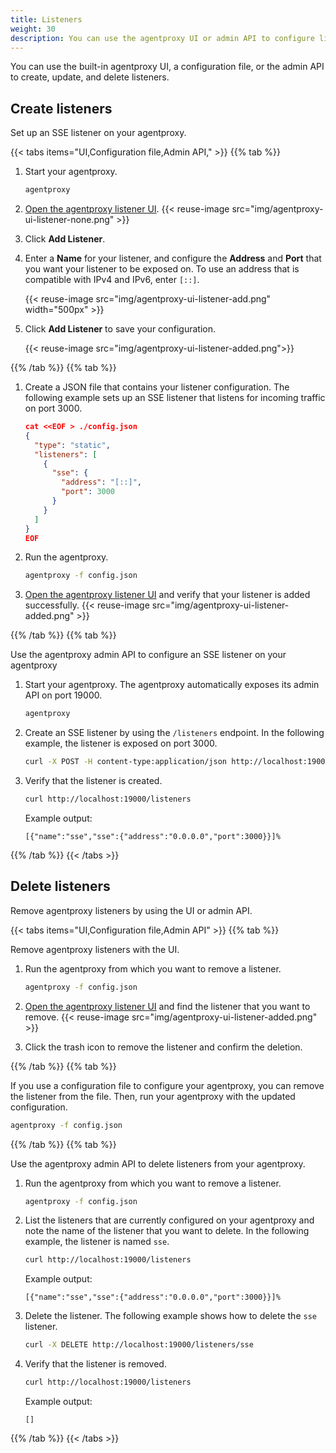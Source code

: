 ```yaml
---
title: Listeners
weight: 30
description: You can use the agentproxy UI or admin API to configure listeners. 
--- 
```


You can use the built-in agentproxy UI, a configuration file, or the admin API to create, update, and delete listeners. 

## Create listeners

Set up an SSE listener on your agentproxy. 

{{< tabs items="UI,Configuration file,Admin API," >}}
{{% tab %}}

1. Start your agentproxy. 
   ```sh
   agentproxy 
   ```

2. [Open the agentproxy listener UI](http://localhost:19000/ui/listeners/). 
   {{< reuse-image src="img/agentproxy-ui-listener-none.png" >}}

3. Click **Add Listener**. 
4. Enter a **Name** for your listener, and configure the **Address** and **Port** that you want your listener to be exposed on. To use an address that is compatible with IPv4 and IPv6, enter `[::]`. 
   
   {{< reuse-image src="img/agentproxy-ui-listener-add.png" width="500px" >}}

5. Click **Add Listener** to save your configuration. 
   
   {{< reuse-image src="img/agentproxy-ui-listener-added.png">}}

   
{{% /tab %}}
{{% tab %}}

1. Create a JSON file that contains your listener configuration. The following example sets up an SSE listener that listens for incoming traffic on port 3000. 
   ```json
   cat <<EOF > ./config.json
   {
     "type": "static",
     "listeners": [
       {
         "sse": {
           "address": "[::]",
           "port": 3000
         }
       }
     ]
   } 
   EOF
   ```

2. Run the agentproxy. 
   ```sh
   agentproxy -f config.json
   ```

2. [Open the agentproxy listener UI](http://localhost:19000/ui/listeners/) and verify that your listener is added successfully. 
   {{< reuse-image src="img/agentproxy-ui-listener-added.png" >}}
   
{{% /tab %}}
{{% tab %}}

Use the agentproxy admin API to configure an SSE listener on your agentproxy 

1. Start your agentproxy. The agentproxy automatically exposes its admin API on port 19000. 
   ```sh
   agentproxy 
   ```

2. Create an SSE listener by using the `/listeners` endpoint. In the following example, the listener is exposed on port 3000. 
   ```sh
   curl -X POST -H content-type:application/json http://localhost:19000/listeners -d '{"name": "sse", "sse": {"address": "[::]", "port": 3000}}'
   ```
   
3. Verify that the listener is created. 
   ```sh
   curl http://localhost:19000/listeners
   ```
   
   Example output: 
   ```console
   [{"name":"sse","sse":{"address":"0.0.0.0","port":3000}}]% 
   ```
{{% /tab %}}
{{< /tabs >}}

## Delete listeners

Remove agentproxy listeners by using the UI or admin API. 

{{< tabs items="UI,Configuration file,Admin API" >}}
{{% tab %}}

Remove agentproxy listeners with the UI. 

1. Run the agentproxy from which you want to remove a listener. 
   ```sh
   agentproxy -f config.json
   ```

2. [Open the agentproxy listener UI](http://localhost:19000/ui/listeners/) and find the listener that you want to remove. 
   {{< reuse-image src="img/agentproxy-ui-listener-added.png" >}}

3. Click the trash icon to remove the listener and confirm the deletion. 


{{% /tab %}}
{{% tab %}}

If you use a configuration file to configure your agentproxy, you can remove the listener from the file. Then, run your agentproxy with the updated configuration. 

```sh
agentproxy -f config.json
```

{{% /tab %}}
{{% tab %}}

Use the agentproxy admin API to delete listeners from your agentproxy.

1. Run the agentproxy from which you want to remove a listener. 
   ```sh
   agentproxy -f config.json
   ```

2. List the listeners that are currently configured on your agentproxy and note the name of the listener that you want to delete. In the following example, the listener is named `sse`. 
   ```sh
   curl http://localhost:19000/listeners
   ```
   
   Example output: 
   ```console
   [{"name":"sse","sse":{"address":"0.0.0.0","port":3000}}]%
   ```

3. Delete the listener. The following example shows how to delete the `sse` listener. 
   ```sh
   curl -X DELETE http://localhost:19000/listeners/sse
   ```
   
4. Verify that the listener is removed. 
   ```sh
   curl http://localhost:19000/listeners
   ```
   
   Example output: 
   ```console
   []
   ```

{{% /tab %}}
{{< /tabs >}}